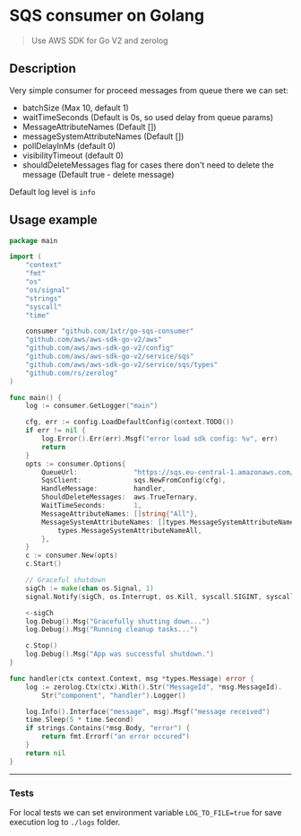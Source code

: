 # SQS consumer on Golang
> Use AWS SDK for Go V2 and zerolog

## Description

Very simple consumer for proceed messages from queue there we can set:
 - batchSize (Max 10, default 1)
 - waitTimeSeconds (Default is 0s, so used delay from queue params)
 - MessageAttributeNames (Default [])
 - messageSystemAttributeNames (Default [])
 - pollDelayInMs (default 0)
 - visibilityTimeout (default 0)
 - shouldDeleteMessages flag for cases there don't need to delete the message (Default true - delete message)

Default log level is `info`
## Usage example

```go
package main

import (
	"context"
	"fmt"
	"os"
	"os/signal"
	"strings"
	"syscall"
	"time"

	consumer "github.com/1xtr/go-sqs-consumer"
	"github.com/aws/aws-sdk-go-v2/aws"
	"github.com/aws/aws-sdk-go-v2/config"
	"github.com/aws/aws-sdk-go-v2/service/sqs"
	"github.com/aws/aws-sdk-go-v2/service/sqs/types"
	"github.com/rs/zerolog"
)

func main() {
	log := consumer.GetLogger("main")

	cfg, err := config.LoadDefaultConfig(context.TODO())
	if err != nil {
		log.Error().Err(err).Msgf("error load sdk config: %v", err)
		return
	}
	opts := consumer.Options{
		QueueUrl:              "https://sqs.eu-central-1.amazonaws.com/1234567890/development",
		SqsClient:             sqs.NewFromConfig(cfg),
		HandleMessage:         handler,
		ShouldDeleteMessages:  aws.TrueTernary,
		WaitTimeSeconds:       1,
		MessageAttributeNames: []string{"All"},
		MessageSystemAttributeNames: []types.MessageSystemAttributeName{
			types.MessageSystemAttributeNameAll,
		},
	}
	c := consumer.New(opts)
	c.Start()

	// Graceful shutdown
	sigCh := make(chan os.Signal, 1)
	signal.Notify(sigCh, os.Interrupt, os.Kill, syscall.SIGINT, syscall.SIGTERM)

	<-sigCh
	log.Debug().Msg("Gracefully shutting down...")
	log.Debug().Msg("Running cleanup tasks...")

	c.Stop()
	log.Debug().Msg("App was successful shutdown.")
}

func handler(ctx context.Context, msg *types.Message) error {
	log := zerolog.Ctx(ctx).With().Str("MessageId", *msg.MessageId).
		Str("component", "handler").Logger()

	log.Info().Interface("message", msg).Msgf("message received")
	time.Sleep(5 * time.Second)
	if strings.Contains(*msg.Body, "error") {
		return fmt.Errorf("an error occured")
	}
	return nil
}
```
---

### Tests

For local tests we can set environment variable `LOG_TO_FILE=true` for save execution log to `./logs` folder.
